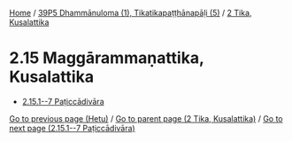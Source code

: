 
[Home](/) / [39P5 Dhammānuloma (1), Tikatikapaṭṭhānapāḷi (5)](...md) / [2 Tika, Kusalattika](../39P5/2.md)

# 2.15 Maggārammaṇattika, Kusalattika

* [2.15.1--7 Paṭiccādivāra](2.15/2.15.1--7.md)

[Go to previous page (Hetu)](2.14/2.14.1--7/Hetu.md) / [Go to parent page (2 Tika, Kusalattika)](../39P5/2.md) / [Go to next page (2.15.1--7 Paṭiccādivāra)](2.15/2.15.1--7.md)


